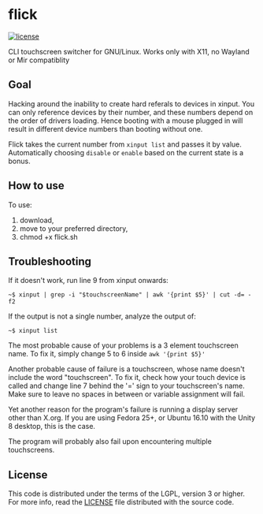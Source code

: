 flick
=======

[![license](https://img.shields.io/badge/license-LGPLv3-brightgreen.svg)](/LICENSE)

CLI touchscreen switcher for GNU/Linux. Works only with X11, no Wayland or Mir compatiblity

## Goal
Hacking around the inability to create hard referals to devices in xinput. You can only reference devices by their number, and these numbers depend on the order of drivers loading. Hence booting with a mouse plugged in will result in different device numbers than booting without one. 

Flick takes the current number from `xinput list` and passes it by value. Automatically choosing `disable` or `enable` based on the current state is a bonus.

## How to use
To use:
1. download,
2. move to your preferred directory,
3. chmod +x flick.sh

## Troubleshooting
If it doesn't work, run line 9 from xinput onwards:
```
~$ xinput | grep -i "$touchscreenName" | awk '{print $5}' | cut -d= -f2
```
If the output is not a single number, analyze the output of:
```
~$ xinput list
```

The most probable cause of your problems is a 3 element touchscreen name. To fix it, simply change 5 to 6 inside ` awk '{print $5}' ` 

Another probable cause of failure is a touchscreen, whose name doesn't include the word "touchscreen". To fix it, check how your touch device is called and change line 7 behind the '=' sign to your touchscreen's name. Make sure to leave no spaces in between or variable assignment will fail.

Yet another reason for the program's failure is running a display server other than X.org. If you are using Fedora 25+, or Ubuntu 16.10 with the Unity 8 desktop, this is the case.

The program will probably also fail upon encountering multiple touchscreens.

## License
This code is distributed under the terms of the LGPL, version 3 or higher. For more info, read the
[LICENSE][license] file distributed with the source code.

[license]: /LICENSE.MD
